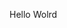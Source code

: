 Hello Wolrd









































































































































































































































































































































































































































































































































































































































































































































































































































































































































































































































































































































































































































































































































































































































































































































































































































































































































































































































































































































































































































































































































































































































































































































































































































































































































































































































































































































































































































































































































































































































































































































































































































































































































































































































































































































































































































































































































































































































































































































































































































































































































































































































































































































































































































































































































































































































































































































































































































































































































